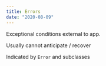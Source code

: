 ```yaml
---
title: Errors
date: "2020-08-09"
---
```


Exceptional conditions external to app.

Usually cannot anticipate / recover

Indicated by `Error` and subclasses
